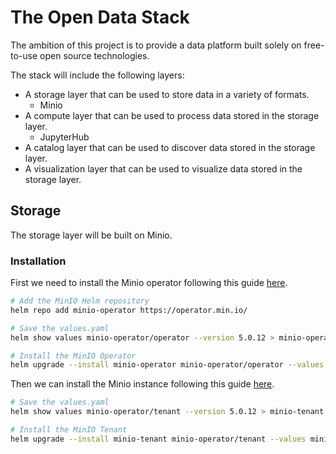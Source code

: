 # The Open Data Stack

The ambition of this project is to provide a data platform built solely on free-to-use
open source technologies.

The stack will include the following layers:

- A storage layer that can be used to store data in a variety of formats.
  - Minio
- A compute layer that can be used to process data stored in the storage layer.
  - JupyterHub
- A catalog layer that can be used to discover data stored in the storage layer.
- A visualization layer that can be used to visualize data stored in the storage layer.

## Storage

The storage layer will be built on Minio.

### Installation

First we need to install the Minio operator following this guide [here](https://min.io/docs/minio/kubernetes/upstream/operations/install-deploy-manage/deploy-operator-helm.html#minio-k8s-deploy-operator-helm).

```bash
# Add the MinIO Helm repository
helm repo add minio-operator https://operator.min.io/

# Save the values.yaml
helm show values minio-operator/operator --version 5.0.12 > minio-operator.local.yaml

# Install the MinIO Operator
helm upgrade --install minio-operator minio-operator/operator --values minio-operator.local.yaml
```

Then we can install the Minio instance following this guide [here](https://min.io/docs/minio/kubernetes/upstream/operations/install-deploy-manage/deploy-minio-helm.html#minio-k8s-deploy-minio-helm).

```bash
# Save the values.yaml
helm show values minio-operator/tenant --version 5.0.12 > minio-tenant.local.yaml

# Install the MinIO Tenant
helm upgrade --install minio-tenant minio-operator/tenant --values minio-tenant.local.yaml
```
